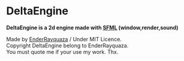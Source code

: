 DeltaEngine
===========
__DeltaEngine is a 2d engine made with [SFML](sfml-dev.org "SFML") (window,render,sound)__

Made by [EnderRayquaza](https://github.com/EnderRayquaza, "My Github") / Under MIT Licence. <br/>
Copyright DeltaEngine belong to EnderRayquaza. <br/>
You must quote me if your use my work. Thx. <br/>
